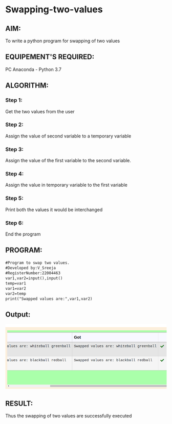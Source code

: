 # Swapping-two-values
## AIM:
To write a python program for swapping of two values
## EQUIPEMENT'S REQUIRED: 
PC
Anaconda - Python 3.7
## ALGORITHM: 
### Step 1:
Get the two values from the user
### Step 2: 
Assign the value of second variable to a temporary variable 
### Step 3: 
Assign the value of the first variable to the second variable.
### Step 4:  
Assign the value in temporary variable to the first variable
### Step 5: 
Print both the values it would be interchanged
### Step 6: 
End the program
## PROGRAM:
```
#Program to swap two values.
#Developed by:V_Sreeja
#RegisterNumber:22004463
var1,var2=input(),input()
temp=var1
var1=var2
var2=temp
print("Swapped values are:",var1,var2)
```

## Output:
!['OUTPUT'](Screenshot%20from%202023-01-23%2022-04-31.png)

## RESULT:
Thus the swapping of two values are successfully executed



